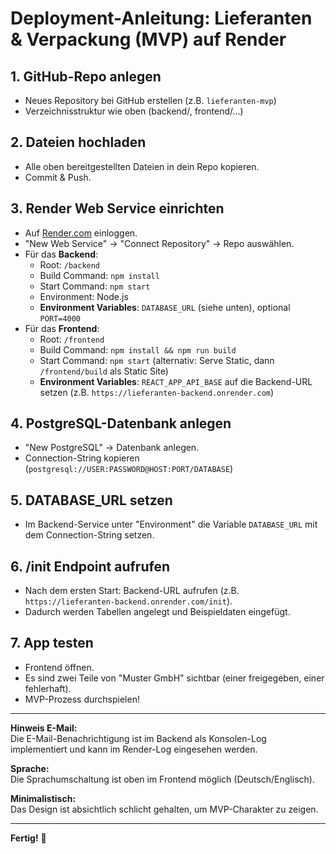 # Deployment-Anleitung: Lieferanten & Verpackung (MVP) auf Render

## 1. GitHub-Repo anlegen
- Neues Repository bei GitHub erstellen (z.B. `lieferanten-mvp`)
- Verzeichnisstruktur wie oben (backend/, frontend/...)

## 2. Dateien hochladen
- Alle oben bereitgestellten Dateien in dein Repo kopieren.
- Commit & Push.

## 3. Render Web Service einrichten
- Auf [Render.com](https://render.com/) einloggen.
- "New Web Service" → "Connect Repository" → Repo auswählen.
- Für das **Backend**:
  - Root: `/backend`
  - Build Command: `npm install`
  - Start Command: `npm start`
  - Environment: Node.js
  - **Environment Variables**: `DATABASE_URL` (siehe unten), optional `PORT=4000`
- Für das **Frontend**:
  - Root: `/frontend`
  - Build Command: `npm install && npm run build`
  - Start Command: `npm start` (alternativ: Serve Static, dann `/frontend/build` als Static Site)
  - **Environment Variables**: `REACT_APP_API_BASE` auf die Backend-URL setzen (z.B. `https://lieferanten-backend.onrender.com`)

## 4. PostgreSQL-Datenbank anlegen
- "New PostgreSQL" → Datenbank anlegen.
- Connection-String kopieren (`postgresql://USER:PASSWORD@HOST:PORT/DATABASE`)

## 5. DATABASE_URL setzen
- Im Backend-Service unter "Environment" die Variable `DATABASE_URL` mit dem Connection-String setzen.

## 6. /init Endpoint aufrufen
- Nach dem ersten Start: Backend-URL aufrufen (z.B. `https://lieferanten-backend.onrender.com/init`).
- Dadurch werden Tabellen angelegt und Beispieldaten eingefügt.

## 7. App testen
- Frontend öffnen.
- Es sind zwei Teile von "Muster GmbH" sichtbar (einer freigegeben, einer fehlerhaft).
- MVP-Prozess durchspielen!

---

**Hinweis E-Mail:**  
Die E-Mail-Benachrichtigung ist im Backend als Konsolen-Log implementiert und kann im Render-Log eingesehen werden.

**Sprache:**  
Die Sprachumschaltung ist oben im Frontend möglich (Deutsch/Englisch).

**Minimalistisch:**  
Das Design ist absichtlich schlicht gehalten, um MVP-Charakter zu zeigen.

---

**Fertig!** 🎉